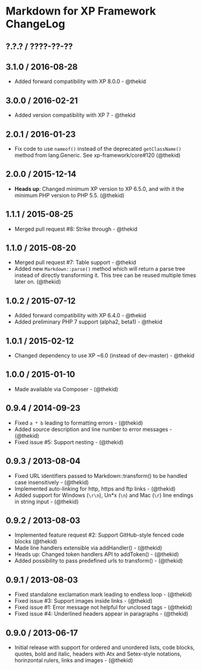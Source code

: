 Markdown for XP Framework ChangeLog
========================================================================

## ?.?.? / ????-??-??

## 3.1.0 / 2016-08-28

* Added forward compatibility with XP 8.0.0 - @thekid

## 3.0.0 / 2016-02-21

* Added version compatibility with XP 7 - @thekid

## 2.0.1 / 2016-01-23

* Fix code to use `nameof()` instead of the deprecated `getClassName()`
  method from lang.Generic. See xp-framework/core#120
  (@thekid)

## 2.0.0 / 2015-12-14

* **Heads up**: Changed minimum XP version to XP 6.5.0, and with it the
  minimum PHP version to PHP 5.5.
  (@thekid)

## 1.1.1 / 2015-08-25

* Merged pull request #8: Strike through - @thekid

## 1.1.0 / 2015-08-20

* Merged pull request #7: Table support - @thekid
* Added new `Markdown::parse()` method which will return a parse tree
  instead of directly transforming it. This tree can be reused multiple
  times later on.
  (@thekid)

## 1.0.2 / 2015-07-12

* Added forward compatibility with XP 6.4.0 - @thekid
* Added preliminary PHP 7 support (alpha2, beta1) - @thekid

## 1.0.1 / 2015-02-12

* Changed dependency to use XP ~6.0 (instead of dev-master) - @thekid

## 1.0.0 / 2015-01-10

* Made available via Composer - (@thekid)

## 0.9.4 / 2014-09-23

* Fixed `a * b` leading to formatting errors - (@thekid)
* Added source description and line number to error messages - (@thekid)
* Fixed issue #5: Support nesting - (@thekid)

## 0.9.3 / 2013-08-04

* Fixed URL identifiers passed to Markdown::transform() to be handled
  case insensitively - (@thekid)
* Implemented auto-linking for http, https and ftp links - (@thekid)
* Added support for Windows (`\r\n`), Un*x (`\n`) and Mac (`\r`) line
  endings in string input - (@thekid)

## 0.9.2 / 2013-08-03

* Implemented feature request #2: Support GitHub-style fenced code blocks
  (@thekid)
* Made line handlers extensible via addHandler() - (@thekid)
* Heads up: Changed token handlers API to addToken() - (@thekid)
* Added possibility to pass predefined urls to transform() - (@thekid)

## 0.9.1 / 2013-08-03

* Fixed standalone exclamation mark leading to endless loop - (@thekid)
* Fixed issue #3: Support images inside links - (@thekid)
* Fixed issue #1: Error message not helpful for unclosed tags - (@thekid)
* Fixed issue #4: Underlined headers appear in paragraphs - (@thekid)

## 0.9.0 / 2013-06-17

* Initial release with support for ordered and unordered lists, code 
  blocks, quotes, bold and italic, headers with Atx and Setex-style
  notations, horinzontal rulers, links and images - (@thekid)
